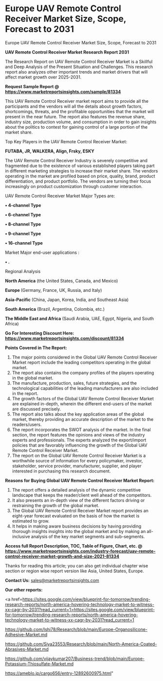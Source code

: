 # Europe UAV Remote Control Receiver Market Size, Scope, Forecast to 2031
 Europe UAV Remote Control Receiver Market Size, Scope, Forecast to 2031

<strong>UAV Remote Control Receiver Market Research Report 2031</strong>

The Research Report on UAV Remote Control Receiver Market is a Skillful and Deep Analysis of the Present Situation and Challenges. This research report also analyzes other important trends and market drivers that will affect market growth over 2025-2031.

<strong>Request Sample Report @ <a href=https://www.marketreportsinsights.com/sample/81334>https://www.marketreportsinsights.com/sample/81334</a></strong>

This UAV Remote Control Receiver market report aims to provide all the participants and the vendors will all the details about growth factors, shortcomings, threats, and the profitable opportunities that the market will present in the near future. The report also features the revenue share, industry size, production volume, and consumption in order to gain insights about the politics to contest for gaining control of a large portion of the market share.

Top Key Players in the UAV Remote Control Receiver Market:

<strong>FUTABA, JR, WALKERA, Align, Frsky, ESKY</strong>

The UAV Remote Control Receiver Industry is severely competitive and fragmented due to the existence of various established players taking part in different marketing strategies to increase their market share. The vendors operating in the market are profiled based on price, quality, brand, product differentiation, and product portfolio. The vendors are turning their focus increasingly on product customization through customer interaction.

UAV Remote Control Receiver Market Major Types are:

<strong>• 4-channel Type

• 6-channel Type

• 8-channel Type

• 9-channel Type

• 16-channel Type</strong>

Market Major end-user applications :

<strong>• .</strong>

Regional Analysis

</u><strong><b>North America</b></strong> (the United States, Canada, and Mexico)

<strong><b>Europe </b></strong>(Germany, France, UK, Russia, and Italy)

<strong><b>Asia-Pacific</b></strong> (China, Japan, Korea, India, and Southeast Asia)

<strong><b>South America</b></strong> (Brazil, Argentina, Colombia, etc.)

<strong><b>The Middle East and Africa</b></strong> (Saudi Arabia, UAE, Egypt, Nigeria, and South Africa)

<strong>Go For Interesting Discount Here: <a href=https://www.marketreportsinsights.com/discount/81334>https://www.marketreportsinsights.com/discount/81334</a></strong>

<strong>Points Covered in The Report:</strong>
<ol>
  <li>The major points considered in the Global UAV Remote Control Receiver Market report include the leading competitors operating in the global market.</li>
  <li>The report also contains the company profiles of the players operating in the global market.</li>
  <li>The manufacture, production, sales, future strategies, and the technological capabilities of the leading manufacturers are also included in the report.</li>
  <li>The growth factors of the Global UAV Remote Control Receiver Market are explained in-depth, wherein the different end-users of the market are discussed precisely.</li>
  <li>The report also talks about the key application areas of the global market, thereby providing an accurate description of the market to the readers/users.</li>
  <li>The report incorporates the SWOT analysis of the market. In the final section, the report features the opinions and views of the industry experts and professionals. The experts analyzed the export/import policies that are favorably influencing the growth of the Global UAV Remote Control Receiver Market.</li>
  <li>The report on the Global UAV Remote Control Receiver Market is a worthwhile source of information for every policymaker, investor, stakeholder, service provider, manufacturer, supplier, and player interested in purchasing this research document.</li>
</ol>
<strong>Reasons for Buying Global UAV Remote Control Receiver Market Report:</strong>

<ol>
  <li>The report offers a detailed analysis of the dynamic competitive landscape that keeps the reader/client well ahead of the competitors.</li>
  <li>It also presents an in-depth view of the different factors driving or restraining the growth of the global market.</li>
  <li>The Global UAV Remote Control Receiver Market report provides an eight-year forecast evaluated on the basis of how the market is estimated to grow.</li>
  <li>It helps in making aware business decisions by having providing thorough insights insights into the global market and by making an all-inclusive analysis of the key market segments and sub-segments.</li>
</ol>
<strong>Access full Report Description, TOC, Table of Figure, Chart, etc. @ <a href=https://www.marketreportsinsights.com/industry-forecast/uav-remote-control-receiver-market-growth-and-size-2021-81334>https://www.marketreportsinsights.com/industry-forecast/uav-remote-control-receiver-market-growth-and-size-2021-81334</a></strong>


Thanks for reading this article; you can also get individual chapter wise section or region wise report version like Asia, United States, Europe.

<strong>Contact Us:</strong>
sales@marketreportsinsights.com

<strong>Our other reports:</strong>

<a href=https://sites.google.com/view/blueprint-for-tomorrow/trending-research-reports/north-america-hovering-technology-market-to-witness-xx-cagr-by-2031?read_current=1>https://sites.google.com/view/blueprint-for-tomorrow/trending-research-reports/north-america-hovering-technology-market-to-witness-xx-cagr-by-2031?read_current=1</a>

<a href=https://github.com/Ishi78/Research/blob/main/Europe-Organosilicone-Adhesive-Market.md>https://github.com/Ishi78/Research/blob/main/Europe-Organosilicone-Adhesive-Market.md</a>

<a href=https://github.com/Siya23553/Research/blob/main/North-America-Coated-Abrasives-Market.md>https://github.com/Siya23553/Research/blob/main/North-America-Coated-Abrasives-Market.md</a>

<a href=https://github.com/vijaykumar207/Business-trend/blob/main/Europe-Potassium-Thiosulfate-Market.md>https://github.com/vijaykumar207/Business-trend/blob/main/Europe-Potassium-Thiosulfate-Market.md</a>

<a href=https://ameblo.jp/cargo656/entry-12892600975.html>https://ameblo.jp/cargo656/entry-12892600975.html</a>"
